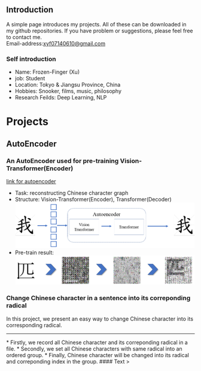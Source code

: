## Introduction
A simple page introduces my projects. All of these can be downloaded in my github repositories.
If you have problem or suggestions, please feel free to contact me.<br>
Email-address:<a href="mailto:xyf07140610@gmail.com">xyf07140610@gmail.com</a>

### Self introduction
 - Name: Frozen-Finger (Xu)
 - job: Student
 - Location: Tokyo & Jiangsu Province, China
 - Hobbies: Snooker, films, music, philosophy
 - Research Feilds: Deep Learning, NLP


# Projects

## AutoEncoder
### An AutoEncoder used for pre-training Vision-Transformer(Encoder)
[link for autoencoder](https://github.com/frozen-finger/masked-autoencoder-for-chinese-character)
 - Task: reconstructing Chinese character graph
 - Structure: Vision-Transformer(Encoder), Transformer(Decoder)<br>
 ![autoencoder structure](/autoencoderstructure.png)
 - Pre-train result:<br>
 ![pre-train result](/pre-train.png)

### Change Chinese character in a sentence into its correponding radical
In this project, we present an easy way to change Chinese character into its corresponding radical.<br>
<hr>
 * Firstly, we record all Chinese character and its correponding radical in a file.
 * Secondly, we set all Chinese characters with same radical into an ordered group.
 * Finally, Chinese character will be changed into its radical and correponding index in the group.
 #### Text
 >
